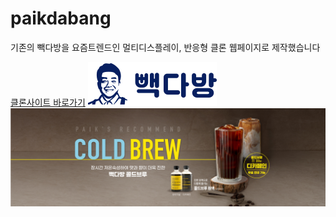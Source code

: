 
# paikdabang
기존의 빽다방을 요즘트렌드인 멀티디스플레이,
 반응형 클론 웹페이지로 제작했습니다


[클론사이트 바로가기](https://bonggil-tech.github.io/Paik/)
![빽다방이미지](https://github.com/bonggil-tech/Paik/blob/main/images/logo.png)
<br>
![빽다방이미지](https://github.com/bonggil-tech/Paik/blob/main/images/main-banner01.jpg)
